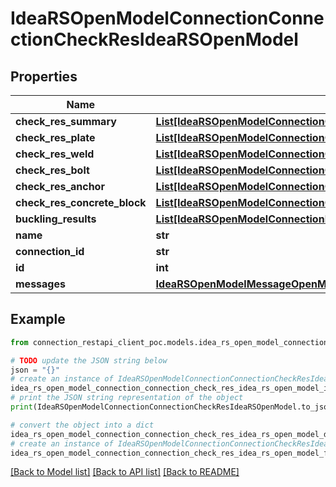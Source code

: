 # IdeaRSOpenModelConnectionConnectionCheckResIdeaRSOpenModel


## Properties

Name | Type | Description | Notes
------------ | ------------- | ------------- | -------------
**check_res_summary** | [**List[IdeaRSOpenModelConnectionCheckResSummaryIdeaRSOpenModel]**](IdeaRSOpenModelConnectionCheckResSummaryIdeaRSOpenModel.md) |  | [optional] 
**check_res_plate** | [**List[IdeaRSOpenModelConnectionCheckResPlateIdeaRSOpenModel]**](IdeaRSOpenModelConnectionCheckResPlateIdeaRSOpenModel.md) |  | [optional] 
**check_res_weld** | [**List[IdeaRSOpenModelConnectionCheckResWeldIdeaRSOpenModel]**](IdeaRSOpenModelConnectionCheckResWeldIdeaRSOpenModel.md) |  | [optional] 
**check_res_bolt** | [**List[IdeaRSOpenModelConnectionCheckResBoltIdeaRSOpenModel]**](IdeaRSOpenModelConnectionCheckResBoltIdeaRSOpenModel.md) |  | [optional] 
**check_res_anchor** | [**List[IdeaRSOpenModelConnectionCheckResAnchorIdeaRSOpenModel]**](IdeaRSOpenModelConnectionCheckResAnchorIdeaRSOpenModel.md) |  | [optional] 
**check_res_concrete_block** | [**List[IdeaRSOpenModelConnectionCheckResConcreteBlockIdeaRSOpenModel]**](IdeaRSOpenModelConnectionCheckResConcreteBlockIdeaRSOpenModel.md) |  | [optional] 
**buckling_results** | [**List[IdeaRSOpenModelConnectionBucklingResIdeaRSOpenModel]**](IdeaRSOpenModelConnectionBucklingResIdeaRSOpenModel.md) |  | [optional] 
**name** | **str** |  | [optional] 
**connection_id** | **str** |  | [optional] 
**id** | **int** |  | [optional] 
**messages** | [**IdeaRSOpenModelMessageOpenMessagesIdeaRSOpenModel**](IdeaRSOpenModelMessageOpenMessagesIdeaRSOpenModel.md) |  | [optional] 

## Example

```python
from connection_restapi_client_poc.models.idea_rs_open_model_connection_connection_check_res_idea_rs_open_model import IdeaRSOpenModelConnectionConnectionCheckResIdeaRSOpenModel

# TODO update the JSON string below
json = "{}"
# create an instance of IdeaRSOpenModelConnectionConnectionCheckResIdeaRSOpenModel from a JSON string
idea_rs_open_model_connection_connection_check_res_idea_rs_open_model_instance = IdeaRSOpenModelConnectionConnectionCheckResIdeaRSOpenModel.from_json(json)
# print the JSON string representation of the object
print(IdeaRSOpenModelConnectionConnectionCheckResIdeaRSOpenModel.to_json())

# convert the object into a dict
idea_rs_open_model_connection_connection_check_res_idea_rs_open_model_dict = idea_rs_open_model_connection_connection_check_res_idea_rs_open_model_instance.to_dict()
# create an instance of IdeaRSOpenModelConnectionConnectionCheckResIdeaRSOpenModel from a dict
idea_rs_open_model_connection_connection_check_res_idea_rs_open_model_from_dict = IdeaRSOpenModelConnectionConnectionCheckResIdeaRSOpenModel.from_dict(idea_rs_open_model_connection_connection_check_res_idea_rs_open_model_dict)
```
[[Back to Model list]](../README.md#documentation-for-models) [[Back to API list]](../README.md#documentation-for-api-endpoints) [[Back to README]](../README.md)


